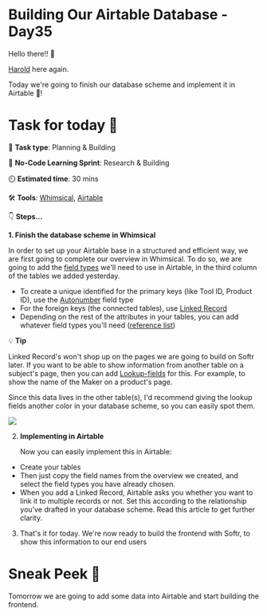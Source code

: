 # Building Our Airtable Database - Day35

Hello there!! 👋

[Harold](https://twitter.com/hdkstr) here again. 

Today we're going to finish our database scheme and implement it in Airtable 🙂!

# Task for today 🚀

📝 **Task type**: Planning & Building

🧱 **No-Code Learning Sprint**: Research & Building

⏲️ **Estimated time**: 30 mins

🛠️ **Tools**: [Whimsical](https://whimsical.com/signup), [Airtable](https://www.airtable.com/)

👇 **Steps...**

**1. Finish the database scheme in Whimsical**

In order to set up your Airtable base in a structured and efficient way, we are first going to complete our overview in Whimsical. To do so, we are going to add the [field types](https://support.airtable.com/hc/en-us/articles/203229705-Guide-to-the-basic-field-types) we'll need to use in Airtable, in the third column of the tables we added yesterday.

+ To create a unique identified for the primary keys (like Tool ID, Product ID), use the [Autonumber](https://support.airtable.com/hc/en-us/articles/360042807273) field type
+ For the foreign keys (the connected tables), use [Linked Record](https://support.airtable.com/hc/en-us/articles/206452848)
+ Depending on the rest of the attributes in your tables, you can add whatever field types you'll need ([reference list](https://support.airtable.com/hc/en-us/articles/360055885353-Field-types-reference))


💡 **Tip**

Linked Record's won't shop up on the pages we are going to build on Softr later. If you want to be able to show information from another table on a subject's page, then you can add [Lookup-fields](https://support.airtable.com/hc/en-us/articles/360042312194) for this. For example, to show the name of the Maker on a product's page.

Since this data lives in the other table(s), I'd recommend giving the lookup fields another color in your database scheme, so you can easily spot them.

![](https://ci6.googleusercontent.com/proxy/Ppx2MrxsA4GTmcC9v9azvDG18OKSzAadG3PX8sOWg-J-UvSIhTg3vWnuVi1LgaCOo35Dr_1kouFRqIbooeGfeOJeQhSdU6-a5RXJ2oVMofcZbeRR-DkerK5SF_bGGQPQevlgBfxkgwKnuxtEV2E=s0-d-e1-ft#https://bucket.mlcdn.com/a/2070/2070180/images/abf19c0c3f3cf79f52a8f789d2db80e1a28a718b.png)


2. **Implementing in Airtable**

    Now you can easily implement this in Airtable:

+ Create your tables
+ Then just copy the field names from the overview we created, and select the field types you have already chosen. 
+ When you add a Linked Record, Airtable asks you whether you want to link it to multiple records or not. Set this according to the relationship you've drafted in your database scheme. Read this article to get further clarity. 
3. That's it for today. We're now ready to build the frontend with Softr, to show this information to our end users


# Sneak Peek 👀

Tomorrow we are going to add some data into Airtable and start building the frontend. 